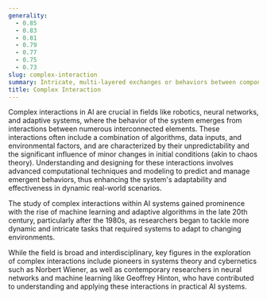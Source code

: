 ```yaml
---
generality:
  - 0.85
  - 0.83
  - 0.81
  - 0.79
  - 0.77
  - 0.75
  - 0.73
slug: complex-interaction
summary: Intricate, multi-layered exchanges or behaviors between components of an AI system, or between the AI system and its environment, which may involve non-linear dynamics and feedback loops.
title: Complex Interaction
---
```


Complex interactions in AI are crucial in fields like robotics, neural networks, and adaptive systems, where the behavior of the system emerges from interactions between numerous interconnected elements. These interactions often include a combination of algorithms, data inputs, and environmental factors, and are characterized by their unpredictability and the significant influence of minor changes in initial conditions (akin to chaos theory). Understanding and designing for these interactions involves advanced computational techniques and modeling to predict and manage emergent behaviors, thus enhancing the system's adaptability and effectiveness in dynamic real-world scenarios.

The study of complex interactions within AI systems gained prominence with the rise of machine learning and adaptive algorithms in the late 20th century, particularly after the 1980s, as researchers began to tackle more dynamic and intricate tasks that required systems to adapt to changing environments.

While the field is broad and interdisciplinary, key figures in the exploration of complex interactions include pioneers in systems theory and cybernetics such as Norbert Wiener, as well as contemporary researchers in neural networks and machine learning like Geoffrey Hinton, who have contributed to understanding and applying these interactions in practical AI systems.
